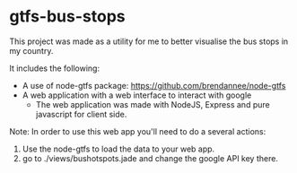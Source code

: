# gtfs-bus-stops

This project was made as a utility for me to better visualise the bus stops in my country.

It includes the following:
* A use of node-gtfs package: https://github.com/brendannee/node-gtfs
* A web application with a web interface to interact with google
  * The web application was made with NodeJS, Express and pure javascript for client side.

Note: In order to use this web app you'll need to do a several actions:
1. Use the node-gtfs to load the data to your web app.
2. go to ./views/bushotspots.jade and change the google API key there.